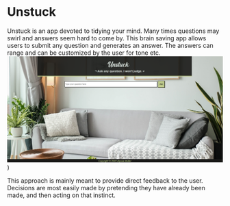 # Unstuck
Unstuck is an app devoted to tidying your mind. Many times questions may swirl and answers seem hard to come by. This brain saving app allows users to submit any question and generates an answer. The answers can range and can be customized by the user for tone etc. ![Unstuck Screenshot](/images/scrn.png))

This approach is mainly meant to provide direct feedback to the user. Decisions are most easily made by pretending they have already been made, and then acting on that instinct. 
